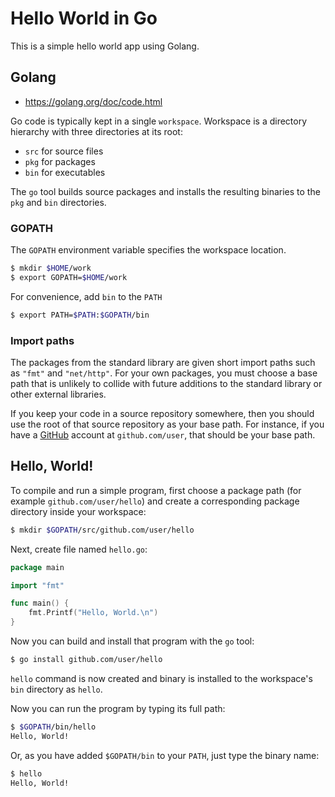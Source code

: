 # Hello World in Go
This is a simple hello world app using Golang.

## Golang

* https://golang.org/doc/code.html

Go code is typically kept in a single `workspace`. Workspace is a directory 
hierarchy with three directories at its root:

* `src` for source files
* `pkg` for packages
* `bin` for executables

The `go` tool builds source packages and installs the resulting binaries 
to the `pkg` and `bin` directories.

### GOPATH

The `GOPATH` environment variable specifies the workspace location.

```bash
$ mkdir $HOME/work
$ export GOPATH=$HOME/work
```

For convenience, add `bin` to the `PATH`

```bash
$ export PATH=$PATH:$GOPATH/bin
```

### Import paths

The packages from the standard library are given short import paths such 
as `"fmt"` and `"net/http"`. For your own packages, you must choose a base 
path that is unlikely to collide with future additions to the standard library 
or other external libraries.

If you keep your code in a source repository somewhere, then you should 
use the root of that source repository as your base path. For instance, 
if you have a [GitHub](https://github.com/) account at `github.com/user`, that should be your base 
path.

## Hello, World!

To compile and run a simple program, first choose a package path (for example
`github.com/user/hello`) and create a corresponding package directory 
inside your workspace:

```bash
$ mkdir $GOPATH/src/github.com/user/hello
```

Next, create file named `hello.go`:

```go
package main

import "fmt"

func main() {
	fmt.Printf("Hello, World.\n")
}
```

Now you can build and install that program with the `go` tool:

```bash
$ go install github.com/user/hello
```

`hello` command is now created and binary is installed to the workspace's
`bin` directory as `hello`.

Now you can run the program by typing its full path:

```bash
$ $GOPATH/bin/hello
Hello, World!
```

Or, as you have added `$GOPATH/bin` to your `PATH`, just type the binary name:

```bash
$ hello
Hello, World!
```
